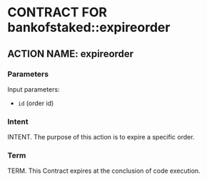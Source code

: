 # CONTRACT FOR bankofstaked::expireorder

## ACTION NAME: expireorder

### Parameters
Input parameters:

* `id` (order id)

### Intent
INTENT. The purpose of this action is to expire a specific order.

### Term
TERM. This Contract expires at the conclusion of code execution.
